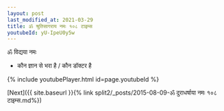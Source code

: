 ```yaml
---
layout: post
last_modified_at: 2021-03-29
title: ॐ श्रुतिसागराय नमः १०८ टाइम्स
youtubeId: yU-IpeU0y5w
---
```

 
 
 ॐ विद्यया नमः  
 
 -  कौन ज्ञान से भरा है / कौन डॉक्टर है 
 
  
 
  
 
 
 
 
 
 


{% include youtubePlayer.html id=page.youtubeId %}
 
[Next]({{ site.baseurl }}{% link  split2/_posts/2015-08-09-ॐ दुराधर्षाया नमः १०८ टाइम्स.md%})
 
